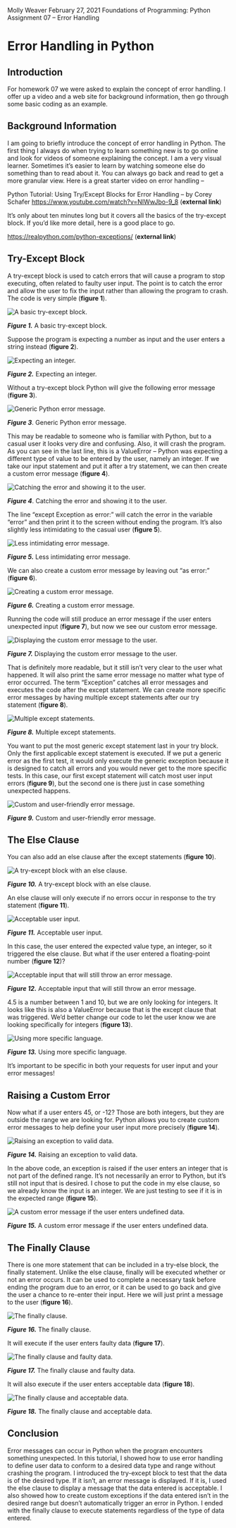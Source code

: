 Molly Weaver
February 27, 2021
Foundations of Programming: Python
Assignment 07 – Error Handling

# Error Handling in Python

## Introduction
For homework 07 we were asked to explain the concept of error handling.  I offer up a video and a web site for background information, then go through some basic coding as an example.

## Background Information
I am going to briefly introduce the concept of error handling in Python.  The first thing I always do when trying to learn something new is to go online and look for videos of someone explaining the concept.  I am a very visual learner.  Sometimes it’s easier to learn by watching someone else do something than to read about it.  You can always go back and read to get a more granular view.  Here is a great starter video on error handling – 

Python Tutorial: Using Try/Except Blocks for Error Handling – by Corey Schafer
https://www.youtube.com/watch?v=NIWwJbo-9_8 (**external link**)

It’s only about ten minutes long but it covers all the basics of the try-except block.  If you’d like more detail, here is a good place to go.

https://realpython.com/python-exceptions/ (**external link**)

## Try-Except Block
A try-except block is used to catch errors that will cause a program to stop executing, often related to faulty user input. The point is to catch the error and allow the user to fix the input rather than allowing the program to crash.  The code is very simple (**figure 1**).

![A basic try-except block.](/docs/EH-figure-1.png "A basic try-except block.")

***Figure 1.***  A basic try-except block.


Suppose the program is expecting a number as input and the user enters a string instead (**figure 2**).

![Expecting an integer.](/docs/EH-figure-2.png "Expecting an integer.")

***Figure 2.***  Expecting an integer.


Without a try-except block Python will give the following error message (**figure 3**).

![Generic Python error message.](/docs/EH-figure-3.png "Generic Python error message.")

***Figure 3***.  Generic Python error message.


This may be readable to someone who is familiar with Python, but to a casual user it looks very dire and confusing.  Also, it will crash the program.  As you can see in the last line, this is a ValueError – Python was expecting a different type of value to be entered by the user, namely an integer.  If we take our input statement and put it after a try statement, we can then create a custom error message (**figure 4**).

![Catching the error and showing it to the user.](/docs/EH-figure-4.png "Catching the error and showing it to the user.")

***Figure 4***.  Catching the error and showing it to the user.


The line “except Exception as error:” will catch the error in the variable “error” and then print it to the screen without ending the program.  It’s also slightly less intimidating to the casual user (**figure 5**).

![Less intimidating error message.](/docs/EH-figure-5.png "Less intimidating error message.")

***Figure 5.***  Less intimidating error message.


We can also create a custom error message by leaving out “as error:” (**figure 6**).

![Creating a custom error message.](/docs/EH-figure-6.png "Creating a custom error message.")

***Figure 6.*** Creating a custom error message.


Running the code will still produce an error message if the user enters unexpected input (**figure 7**), but now we see our custom error message.

![Displaying the custom error message to the user.](/docs/EH-figure-7.png "Displaying the custom error message to the user.")

***Figure 7.***  Displaying the custom error message to the user.


That is definitely more readable, but it still isn’t very clear to the user what happened.  It will also print the same error message no matter what type of error occurred.  The term “Exception” catches all error messages and executes the code after the except statement.  We can create more specific error messages by having multiple except statements after our try statement (**figure 8**).  

![Multiple except statements.](/docs/EH-figure-8.png "Multiple except statements.")

***Figure 8.***  Multiple except statements.


You want to put the most generic except statement last in your try block.  Only the first applicable except statement is executed.  If we put a generic error as the first test, it would only execute the generic exception because it is designed to catch all errors and you would never get to the more specific tests.  In this case, our first except statement will catch most user input errors (**figure 9**), but the second one is there just in case something unexpected happens.

![Custom and user-friendly error message.](/docs/EH-figure-9.png "Custom and user-friendly error message.")

***Figure 9.***  Custom and user-friendly error message.


## The Else Clause
You can also add an else clause after the except statements (**figure 10**).

![A try-except block with an else clause.](/docs/EH-figure-10.png "A try-except block with an else clause.")

***Figure 10.***  A try-except block with an else clause.


An else clause will only execute if no errors occur in response to the try statement (**figure 11**).

![Acceptable user input.](/docs/EH-figure-11.png "Acceptable user input.")

***Figure 11.*** Acceptable user input.


In this case, the user entered the expected value type, an integer, so it triggered the else clause.  But what if the user entered a floating-point number (**figure 12**)?

![Acceptable input that will still throw an error message.](/docs/EH-figure-12.png "Acceptable input that will still throw an error message.")

***Figure 12.***  Acceptable input that will still throw an error message.


4.5 is a number between 1 and 10, but we are only looking for integers.  It looks like this is also a ValueError because that is the except clause that was triggered.  We’d better change our code to let the user know we are looking specifically for integers (**figure 13**).

![Using more specific language.](/docs/EH-figure-13.png "Using more specific language.")

***Figure 13.***  Using more specific language.


It’s important to be specific in both your requests for user input and your error messages!

## Raising a Custom Error
Now what if a user enters 45, or -12?  Those are both integers, but they are outside the range we are looking for.  Python allows you to create custom error messages to help define your user input more precisely (**figure 14**).

![Raising an exception to valid data.](/docs/EH-figure-14.png "Raising an exception to valid data.")

***Figure 14.***  Raising an exception to valid data.


In the above code, an exception is raised if the user enters an integer that is not part of the defined range.  It’s not necessarily an error to Python, but it’s still not input that is desired.  I chose to put the code in my else clause, so we already know the input is an integer.  We are just testing to see if it is in the expected range (**figure 15**).

![A custom error message if the user enters undefined data.](/docs/EH-figure-15.png "A custom error message if the user enters undefined data.")

***Figure 15.***  A custom error message if the user enters undefined data.


## The Finally Clause
There is one more statement that can be included in a try-else block, the finally statement.  Unlike the else clause, finally will be executed whether or not an error occurs.  It can be used to complete a necessary task before ending the program due to an error, or it can be used to go back and give the user a chance to re-enter their input.  Here we will just print a message to the user (**figure 16**).

![The finally clause.](/docs/EH-figure-16.png "The finally clause.")

***Figure 16.***  The finally clause.


It will execute if the user enters faulty data (**figure 17**).

![The finally clause and faulty data.](/docs/EH-figure-17.png "The finally clause and faulty data.")

***Figure 17.***  The finally clause and faulty data.


It will also execute if the user enters acceptable data (**figure 18**).

![The finally clause and acceptable data.](/docs/EH-figure-18.png "The finally clause and acceptable data.")

***Figure 18.***  The finally clause and acceptable data.

## Conclusion
Error messages can occur in Python when the program encounters something unexpected.  In this tutorial, I showed how to use error handling to define user data to conform to a desired data type and range without crashing the program.  I introduced the try-except block to test that the data is of the desired type.  If it isn’t, an error message is displayed.  If it is, I used the else clause to display a message that the data entered is acceptable.  I also showed how to create custom exceptions if the data entered isn’t in the desired range but doesn’t automatically trigger an error in Python.  I ended with the finally clause to execute statements regardless of the type of data entered.


